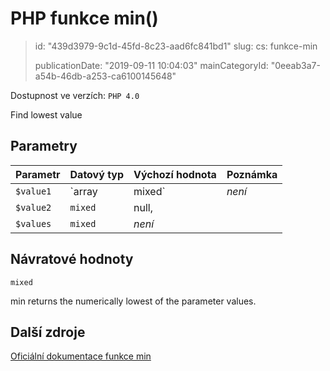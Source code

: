 PHP funkce min()
================

> id: "439d3979-9c1d-45fd-8c23-aad6fc841bd1"
> slug:
> 	cs: funkce-min
>
> publicationDate: "2019-09-11 10:04:03"
> mainCategoryId: "0eeab3a7-a54b-46db-a253-ca6100145648"

Dostupnost ve verzích: `PHP 4.0`

Find lowest value


Parametry
--------------

| Parametr | Datový typ | Výchozí hodnota | Poznámka |
|-----|-----|-----|-----|
| `$value1` | `array|mixed` | *není* |  |
| `$value2` | `mixed` | null, |  |
| `$values` | `mixed` | *není* |  |


Návratové hodnoty
----------------

`mixed`

min returns the numerically lowest of the
parameter values.

Další zdroje
------------

[Oficiální dokumentace funkce min](https://www.php.net/manual/en/function.min.php)
